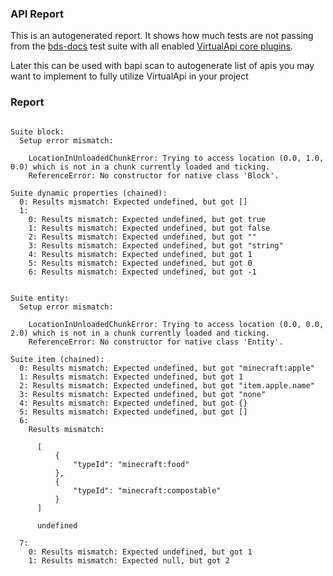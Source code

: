 ### API Report

This is an autogenerated report. It shows how much tests are not passing from the [bds-docs](./bds-docs/test-runner/suites) test suite with all enabled [VirtualApi core plugins](./src/plugin/core/).

Later this can be used with bapi scan to autogenerate list of apis you may want to implement to fully utilize VirtualApi in your project

### Report

```

Suite block: 
  Setup error mismatch: 
    
    LocationInUnloadedChunkError: Trying to access location (0.0, 1.0, 0.0) which is not in a chunk currently loaded and ticking.
    ReferenceError: No constructor for native class 'Block'.
    
Suite dynamic properties (chained): 
  0: Results mismatch: Expected undefined, but got []
  1: 
    0: Results mismatch: Expected undefined, but got true
    1: Results mismatch: Expected undefined, but got false
    2: Results mismatch: Expected undefined, but got ""
    3: Results mismatch: Expected undefined, but got "string"
    4: Results mismatch: Expected undefined, but got 1
    5: Results mismatch: Expected undefined, but got 0
    6: Results mismatch: Expected undefined, but got -1
    
  
Suite entity: 
  Setup error mismatch: 
    
    LocationInUnloadedChunkError: Trying to access location (0.0, 0.0, 2.0) which is not in a chunk currently loaded and ticking.
    ReferenceError: No constructor for native class 'Entity'.
    
Suite item (chained): 
  0: Results mismatch: Expected undefined, but got "minecraft:apple"
  1: Results mismatch: Expected undefined, but got 1
  2: Results mismatch: Expected undefined, but got "item.apple.name"
  3: Results mismatch: Expected undefined, but got "none"
  4: Results mismatch: Expected undefined, but got {}
  5: Results mismatch: Expected undefined, but got []
  6: 
    Results mismatch: 
      
      [
          {
              "typeId": "minecraft:food"
          },
          {
              "typeId": "minecraft:compostable"
          }
      ]
      
      undefined
      
  7: 
    0: Results mismatch: Expected undefined, but got 1
    1: Results mismatch: Expected null, but got 2
```